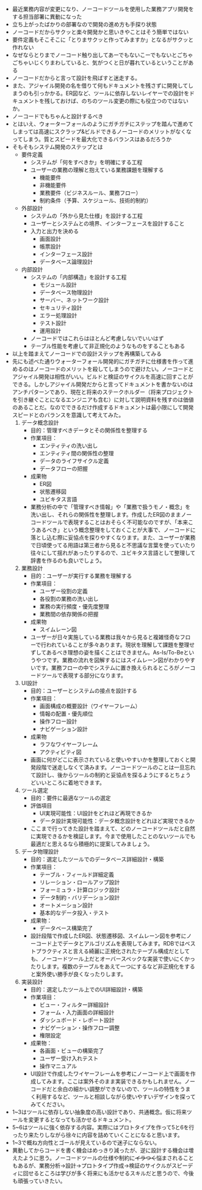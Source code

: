 - 最近業務内容が変更になり、ノーコードツールを使用した業務アプリ開発をする担当部署に異動になった
- 立ち上がったばかりの部署なので開発の進め方も手探り状態
- ノーコードだからサクッと楽々開発かと思いきやことはそう簡単ではない
- 要件定義もそこそこに「とりまサクッと作ってみますか」となるがサクッと作れない
- なぜならとりまでノーコード触り出してあーでもないこーでもないとごちゃごちゃいじくりまわしていると、気がつくと日が暮れているということがある
- ノーコードだからと言って設計を飛ばすと迷走する。
- また、アジャイル開発の名を借りて何もドキュメントを残さずに開発してしまうのも引っかかる。ER図など、ツールに依存しないレイヤーでの設計をドキュメントを残しておけば、のちのツール変更の際にも役立つのではないか。
- ノーコードでもちゃんと設計するべき
- とはいえ、ウォーターフォールのようにガチガチにステップを踏んで進めてしまっては高速にスクラップ&ビルドできるノーコードのメリットがなくなってしまう。質とスピードを最大化できるバランスはあるだろうか
- そもそもシステム開発のステップとは
	- 要件定義
		- システムが「何をすべきか」を明確にする工程
		- ユーザーの業務の理解と抱えている業務課題を理解する
			- 機能要件
			- 非機能要件
			- 業務要件（ビジネスルール、業務フロー）
			- 制約条件（予算、スケジュール、技術的制約）
	- 外部設計
		- システムの「外から見た仕様」を設計する工程
		- ユーザーとシステムとの境界、インターフェースを設計すること
		- 入力と出力を決める
			- 画面設計
			- 帳票設計
			- インターフェース設計
			- データベース論理設計
	- 内部設計
		- システムの「内部構造」を設計する工程
			- モジュール設計
			- データベース物理設計
			- サーバー、ネットワーク設計
			- セキュリティ設計
			- エラー処理設計
			- テスト設計
			- 運用設計
		- ノーコードではこれらはほとんど考慮しないでいいはず
		- テーブル性能を考慮して非正規化のようなものをすることもある
- 以上を踏まえてノーコードでの設計ステップを再構築してみる
- 先にも述べた通りウォーターフォール開発的にガチガチに仕様書を作って進めるのはノーコードのメリットを殺してしまうので避けたい。ノーコードとアジャイル開発は相性がいい。ビルドと検証のサイクルを高速に回すことができる。しかしアジャイル開発だからと言ってドキュメントを書かないのはアンチパターンであり、現在と将来のステークホルダー（将来プロジェクトを引き継ぐことになるエンジニアも含む）に対して説明資料を残すのは価値のあることだ。なのでできるだけ作成するドキュメントは最小限にして開発スピードとのバランスを意識して考えてみた。
	1. データ概念設計
		- 目的：管理すべきデータとその関係性を整理する
		- 作業項目：
			- エンティティの洗い出し
			- エンティティ間の関係性の整理
			- データのライフサイクル定義
			- データフローの把握
		- 成果物
			- ER図
			- 状態遷移図
			- ユビキタス言語
		- 業務分析の中で「管理すべき情報」や「業務で扱うモノ・概念」を洗い出し、それらの関係性を整理します。作成したER図のままノーコードツールで表現することはおそらく不可能なのですが、「本来こうあるべき」という概念整理をしておくことが大事で、ノーコードに落とし込む際に妥協点を探りやすくなります。また、ユーザーが業務で日頃使ってる用語は第三者から見ると不思議な言葉を使っていたり往々にして揺れがあったりするので、ユビキタス言語として整理して辞書を作るのも良いでしょう。
	2. 業務設計
		- 目的：ユーザーが実行する業務を理解する
		- 作業項目：
			- ユーザー役割の定義
			- 各役割の業務の洗い出し
			- 業務の実行頻度・優先度整理
			- 業務間の依存関係の把握
		- 成果物
			- スイムレーン図
		- ユーザーが日々実施している業務は我々から見ると複雑怪奇なフローで行われていることが多々あります。現状を理解して課題を整理せずしてあるべき理想の姿を描くことはできません。As-Is/To-Beというやつです。業務の流れを図解するにはスイムレーン図がわかりやすいです。業務フローの中でシステムに置き換えられるところがノーコードツールで表現する部分になります。
	3. UI設計
		- 目的：ユーザーとシステムの接点を設計する
		- 作業項目：
			- 画面構成の概要設計（ワイヤーフレーム）
			- 情報の配置・優先順位
			- 操作フロー設計
			- ナビゲーション設計
		- 成果物
			- ラフなワイヤーフレーム
			- アクティビティ図
		- 画面に何がどこに表示されていると使いやすいかを整理しておくと開発段階で迷走しなくて済みます。ノーコードツールのことは一旦忘れて設計し、後からツールの制約と妥協点を探るようにするとちょうどいいところに着地できます。
	4. ツール選定
		- 目的：要件に最適なツールの選定
		- 評価項目
			- UI実現可能性：UI設計をどれほど再現できるか
			- データ設計実現可能性：データ概念設計をどれほど実現できるか
		- ここまで行ってきた設計を踏まえて、どのノーコードツールだと自然に実現できるかを検証します。今まで使用したことのないツールでも最適だと思えるなら積極的に提案してみましょう。
	5. データ物理設計
		- 目的：選定したツールでのデータベース詳細設計・構築
		- 作業項目：
			- テーブル・フィールド詳細定義
			- リレーション・ロールアップ設計
			- フォーミュラ・計算ロジック設計
			- データ制約・バリデーション設計
			- オートメーション設計
			- 基本的なデータ投入・テスト
		- 成果物：
			- データベース構築完了
		- 設計段階で作成したER図、状態遷移図、スイムレーン図を参考にノーコード上でデータとアルゴリズムを表現してみます。RDBではベストプラクティスと言える綺麗に正規化されたテーブル構成だとしても、ノーコードツール上だとオーバースペックな実装で使いにくかったりします。複数のテーブルをあえて一つにするなど非正規化をすると案外使い勝手が良くなったりします。
	6. 実装設計
		- 目的：選定したツール上でのUI詳細設計・構築
		- 作業項目：
			- ビュー・フィルター詳細設計
			- フォーム・入力画面の詳細設計
			- ダッシュボード・レポート設計
			- ナビゲーション・操作フロー調整
			- 権限設定
		- 成果物：
			- 各画面・ビューの構築完了
			- ユーザー受け入れテスト
			- 操作マニュアル
		- UI設計で作成したワイヤーフレームを参考にノーコード上で画面を作成してみます。ここは案外そのまま実装できるかもしれません。ノーコードだと余白の細かい調整ができないので、ツールの特性をうまく利用するなど、ツールと相談しながら使いやすいデザインを探ってみてください。
- 1~3はツールに依存しない抽象度の高い設計であり、共通概念。仮に将来ツールを変更するとなっても活かせるドキュメント。
- 5~6はツールに強く依存する内容。実際にはプロトタイプを作って5と6を行ったり来たりしながら徐々に内容を詰めていくことになると思います。
- 1~3で概ね方向性とゴールが見えているので迷子にならない。
- 異動してからコードを書く機会はめっきり減ったが、逆に設計する機会は増えたように思う。ノーコードツールの仕様や制約に~~イラつく~~悩まされることもあるが、業務分析→設計→プロトタイプ作成→検証のサイクルがスピーディに回せるところは学びが多く将来にも活かせるスキルだと思うので、今後も頑張っていきたい。